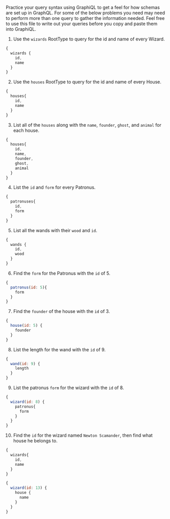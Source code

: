 Practice your query syntax using GraphiQL to get a feel for how schemas are set up in GraphQL. For some of the below problems you need may need to perform more than one query to gather the information needed. Feel free to use this file to write out your queries before you copy and paste them into GraphiQL.

1. Use the `wizards` RootType to query for the id and name of every Wizard.

```js
{
  wizards {
    id,
    name
  }
}
```

2. Use the `houses` RootType to query for the id and name of every House.

```js
{
  houses{
    id,
    name
  }
}
```

3. List all of the `houses` along with the `name`, `founder`, `ghost`, and `animal` for each house.

```js
{
  houses{
    id,
    name,
    founder,
    ghost,
    animal
  }
}
```

4. List the `id` and `form` for every Patronus.

```js
{
  patronuses{
    id,
    form
  }
}
```

5. List all the wands with their `wood` and `id`.

```js
{
  wands {
    id,
    wood
  }
}
```

6. Find the `form` for the Patronus with the `id` of 5.

```js
{
  patronus(id: 5){
    form
  }
}
```

7. Find the `founder` of the house with the `id` of 3.

```js
{
  house(id: 5) {
    founder
  }
}
```

8. List the length for the wand with the `id` of 9.

```js
{
  wand(id: 9) {
    length
  }
}
```

9. List the patronus `form` for the wizard with the `id` of 8.

```js
{
  wizard(id: 8) {
    patronus{
      form
    }
  }
}
```

10. Find the `id` for the wizard named `Newton Scamander`, then find what house he belongs to.

```js
{
  wizards{
    id,
    name
  }
}

{
  wizard(id: 13) {
    house {
      name
    }
  }
}
```